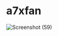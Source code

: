 # a7xfan
![Screenshot (59)](https://user-images.githubusercontent.com/100557534/184464073-35ff8252-b3aa-4e08-836a-3f875ba467fb.png)
